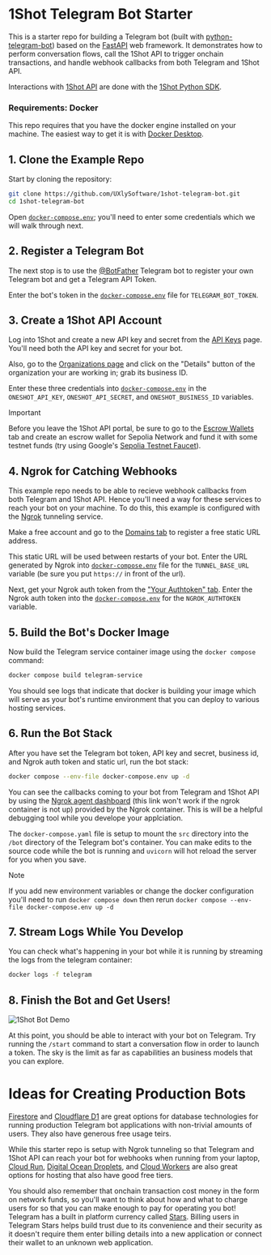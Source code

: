 # 1Shot Telegram Bot Starter

This is a starter repo for building a Telegram bot (built with [python-telegram-bot](https://python-telegram-bot.org/)) based on the 
[FastAPI](https://fastapi.tiangolo.com/) web framework. It demonstrates how to perform conversation flows, call the 1Shot API to 
trigger onchain transactions, and handle webhook callbacks from both Telegram and 1Shot API.

Interactions with [1Shot API](https://1shotapi.com) are done with the [1Shot Python SDK](https://pypi.org/project/uxly-1shot-client/). 

### Requirements: Docker

This repo requires that you have the docker engine installed on your machine. The easiest way to get it is with [Docker Desktop](https://docs.docker.com/desktop/).

## 1. Clone the Example Repo

Start by cloning the repository:

```sh
git clone https://github.com/UXlySoftware/1shot-telegram-bot.git
cd 1shot-telegram-bot
```

Open [`docker-compose.env`](/docker-compose.env); you'll need to enter some credentials which we will walk through next.

## 2. Register a Telegram Bot

The next stop is to use the [@BotFather](https://telegram.me/BotFather) Telegram bot to register your own Telegram bot and get a Telegram API Token. 

Enter the bot's token in the [`docker-compose.env`](/docker-compose.env#L4) file for `TELEGRAM_BOT_TOKEN`.

## 3. Create a 1Shot API Account

Log into 1Shot and create a new API key and secret from the [API Keys](https://app.1shotapi.com/api-keys) page. You'll need both the API key and secret for your bot. 

Also, go to the [Organizations page](https://app.1shotapi.com/organizations) and click on the "Details" button of the organization your are working in; grab its business ID. 

Enter these three credentials into [`docker-compose.env`](/docker-compose.env#L6) in the `ONESHOT_API_KEY`, `ONESHOT_API_SECRET`, and `ONESHOT_BUSINESS_ID` variables. 

> [!IMPORTANT] 
> Before you leave the 1Shot API portal, be sure to go to the [Escrow Wallets](https://app.1shotapi.com/escrow-wallets) tab and create an escrow wallet for Sepolia Network and fund it with some testnet funds (try using Google's [Sepolia Testnet Faucet](https://cloud.google.com/application/web3/faucet/ethereum/sepolia)).

## 4. Ngrok for Catching Webhooks

This example repo needs to be able to recieve webhook callbacks from both Telegram and 1Shot API. Hence you'll need a way for these services to reach your bot on your machine. To do this, this example is configured with the [Ngrok](https://ngrok.io) tunneling service. 

Make a free account and go to the [Domains tab](https://dashboard.ngrok.com/domains) to register a free static URL address. 

This static URL will be used between restarts of your bot. Enter the URL generated by Ngrok into [`docker-compose.env`](/docker-compose.evn#L13) file for the `TUNNEL_BASE_URL` variable (be sure you put `https://` in front of the url). 

Next, get your Ngrok auth token from the ["Your Authtoken" tab](https://dashboard.ngrok.com/get-started/your-authtoken). Enter the Ngrok auth token into the [`docker-compose.env`](/docker-compose.env#L5) for the `NGROK_AUTHTOKEN` variable.

## 5. Build the Bot's Docker Image

Now build the Telegram service container image using the `docker compose` command:

```sh
docker compose build telegram-service
```

You should see logs that indicate that docker is building your image which will serve as your bot's runtime environment that you can deploy to various hosting services.

## 6. Run the Bot Stack

After you have set the Telegram bot token, API key and secret, business id, and Ngrok auth token and static url, run the bot stack: 

```sh
docker compose --env-file docker-compose.env up -d
```

You can see the callbacks coming to your bot from Telegram and 1Shot API by using the [Ngrok agent dashboard](http://localhost:4040) (this link won't work if the ngrok container is not up) provided by the Ngrok container. This is will be a helpful debugging tool while you develope your applciation.

The `docker-compose.yaml` file is setup to mount the `src` directory into the `/bot` directory of the Telegram bot's container. You can
make edits to the source code while the bot is running and `uvicorn` will hot reload the server for you when you save.

> [!NOTE] 
> If you add new environment variables or change the docker configuration you'll need to run `docker compose down` then rerun `docker compose --env-file docker-compose.env up -d`

## 7. Stream Logs While You Develop

You can check what's happening in your bot while it is running by streaming the logs from the telegram container:

```sh
docker logs -f telegram
```

## 8. Finish the Bot and Get Users!

![1Shot Bot Demo](./demo.gif)

At this point, you should be able to interact with your bot on Telegram. Try running the `/start` command to start a conversation flow in order to launch a token. The sky is the limit as far as capabilities an business models that you can explore.

# Ideas for Creating Production Bots

[Firestore](https://firebase.google.com/docs/firestore) and [Cloudflare D1](https://developers.cloudflare.com/d1/) are great options for 
database technologies for running production Telegram bot applications with non-trivial amounts of users. They also have generous free usage
teirs. 

While this starter repo is setup with Ngrok tunneling so that Telegram and 1Shot API can reach your bot for webhooks when running from 
your laptop, [Cloud Run](https://cloud.google.com/run), [Digital Ocean Droplets](https://www.digitalocean.com/products/droplets), 
and [Cloud Workers](https://developers.cloudflare.com/workers/languages/python/packages/fastapi/) are also great options for hosting that 
also have good free tiers. 

You should also remember that onchain transaction cost money in the form on network funds, so you'll want to think about how and what to 
charge users for so that you can make enough to pay for operating you bot! Telegram has a built in platform currency called [Stars](https://telegram.org/blog/telegram-stars). Billing users in Telegram Stars helps build trust due to its convenience and their security as it doesn't require them enter billing details into a new application or connect their wallet to an unknown web application. 
